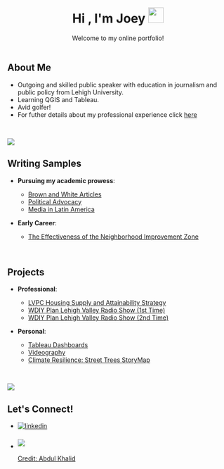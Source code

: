 <h1 align="center"><b>Hi , I'm Joey </b><img src="https://media.giphy.com/media/hvRJCLFzcasrR4ia7z/giphy.gif" width="35"></h1>
<!--  -->
<p align="center">Welcome to my online portfolio! 
<br>
<br>


## About Me

- Outgoing and skilled public speaker with education in journalism and public policy from Lehigh University.
- Learning QGIS and Tableau. 
- Avid golfer! 
- For futher details about my professional experience click [here](https://docs.google.com/document/d/e/2PACX-1vRGIZQFLIRe9USKOFvUnBl4G4P3v9MQz85ChKTRfCtlKIL5qEJDqngoZzkjtSxvYq0gE6D5vptzqPFB/pub)
<br>

<img src="https://user-images.githubusercontent.com/73097560/115834477-dbab4500-a447-11eb-908a-139a6edaec5c.gif"><br>

## Writing Samples</b>
- **Pursuing my academic prowess**:
    - [Brown and White Articles](https://thebrownandwhite.com/?s=Joey+Dotta)
    - [Political Advocacy](https://www.ubilabnetwork.org/blog/ubi-in-america)
    - [Media in Latin America](https://docs.google.com/document/d/e/2PACX-1vQtOy69MWrJxg_v2ihJyRORon3kzaqB02us2HkU5Y93eOjjmclzGnchz1E4ZpEWin1vAZK5rSDxiEXu/pub)

- **Early Career**:
    - [The Effectiveness of the Neighborhood Improvement Zone](https://allentownniz.com/2024/05/15/the-effectiveness-of-the-neighborhood-improvement-zone/)
<br>

## Projects</b>
- **Professional**:
    - [LVPC Housing Supply and Attainability Strategy](https://arcg.is/1fzqKz0)
    - [WDIY Plan Lehigh Valley Radio Show (1st Time)](https://www.wdiy.org/show/plan-lehigh-valley/2023-09-05/development-booms-housing-types-and-civil-dialogue-with-lvpcs-joey-dotta-plan-lehigh-valley)
    - [WDIY Plan Lehigh Valley Radio Show (2nd Time)](https://www.wdiy.org/show/plan-lehigh-valley/2023-09-05/development-booms-housing-types-and-civil-dialogue-with-lvpcs-joey-dotta-plan-lehigh-valley) 

- **Personal**:
    - [Tableau Dashboards](https://public.tableau.com/app/profile/joey.dotta/vizzes)
    - [Videography](https://www.youtube.com/@dottadesignz)
    - [Climate Resilience: Street Trees StoryMap](https://storymaps.arcgis.com/stories/cdf426bd6b504577a92de81981817b22)
<br>

<img src="https://user-images.githubusercontent.com/73097560/115834477-dbab4500-a447-11eb-908a-139a6edaec5c.gif"><br>


## Let's Connect!
<div align='left'>

<ul>

<li>
<a href="https://www.linkedin.com/in/joseph-dotta/" target="_blank">
<img src="https://img.shields.io/badge/linkedin:  JoeyDotta-%2300acee.svg?color=405DE6&style=for-the-badge&logo=linkedin&logoColor=white" alt=linkedin style="margin-bottom: 5px;"/>
</a>
</li>

<br>

<li>
<a href="mailto:dottajoey@gmail.com" target="_blank">
<img src="https://img.shields.io/badge/gmail:  DottaJoey-%23EA4335.svg?style=for-the-badge&logo=gmail&logoColor=white" t=mail style="margin-bottom: 5px;" />

<br>

Credit: [Abdul Khalid](https://github.com/0xabdulkhalid)
